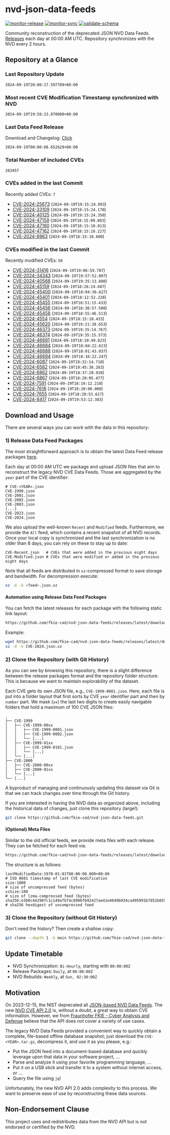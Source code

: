 # nvd-json-data-feeds

[![monitor-release](https://github.com/fkie-cad/nvd-json-data-feeds/actions/workflows/monitor_release.yml/badge.svg)](https://github.com/fkie-cad/nvd-json-data-feeds/actions/workflows/monitor_release.yml)
[![monitor-sync](https://github.com/fkie-cad/nvd-json-data-feeds/actions/workflows/monitor_sync.yml/badge.svg)](https://github.com/fkie-cad/nvd-json-data-feeds/actions/workflows/monitor_sync.yml)
[![validate-schema](https://github.com/fkie-cad/nvd-json-data-feeds/actions/workflows/validate_schema.yml/badge.svg)](https://github.com/fkie-cad/nvd-json-data-feeds/actions/workflows/validate_schema.yml)

Community reconstruction of the deprecated JSON NVD Data Feeds.
[Releases](https://github.com/fkie-cad/nvd-json-data-feeds/releases/latest) each day at 00:00 AM UTC.
Repository synchronizes with the NVD every 2 hours.

## Repository at a Glance

### Last Repository Update

```plain
2024-09-19T20:00:17.597789+00:00
```

### Most recent CVE Modification Timestamp synchronized with NVD

```plain
2024-09-19T19:58:23.870000+00:00
```

### Last Data Feed Release

Download and Changelog: [Click](https://github.com/fkie-cad/nvd-json-data-feeds/releases/latest)

```plain
2024-09-19T00:00:08.652629+00:00
```

### Total Number of included CVEs

```plain
263457
```

### CVEs added in the last Commit

Recently added CVEs: `7`

- [CVE-2024-25673](CVE-2024/CVE-2024-256xx/CVE-2024-25673.json) (`2024-09-19T19:15:24.093`)
- [CVE-2024-33109](CVE-2024/CVE-2024-331xx/CVE-2024-33109.json) (`2024-09-19T19:15:24.170`)
- [CVE-2024-40125](CVE-2024/CVE-2024-401xx/CVE-2024-40125.json) (`2024-09-19T19:15:24.350`)
- [CVE-2024-47159](CVE-2024/CVE-2024-471xx/CVE-2024-47159.json) (`2024-09-19T18:15:09.803`)
- [CVE-2024-47160](CVE-2024/CVE-2024-471xx/CVE-2024-47160.json) (`2024-09-19T18:15:10.013`)
- [CVE-2024-47162](CVE-2024/CVE-2024-471xx/CVE-2024-47162.json) (`2024-09-19T18:15:10.227`)
- [CVE-2024-8963](CVE-2024/CVE-2024-89xx/CVE-2024-8963.json) (`2024-09-19T18:15:10.600`)


### CVEs modified in the last Commit

Recently modified CVEs: `50`

- [CVE-2024-31416](CVE-2024/CVE-2024-314xx/CVE-2024-31416.json) (`2024-09-19T19:06:59.787`)
- [CVE-2024-34343](CVE-2024/CVE-2024-343xx/CVE-2024-34343.json) (`2024-09-19T19:57:52.007`)
- [CVE-2024-40568](CVE-2024/CVE-2024-405xx/CVE-2024-40568.json) (`2024-09-19T19:35:13.880`)
- [CVE-2024-45159](CVE-2024/CVE-2024-451xx/CVE-2024-45159.json) (`2024-09-19T18:26:24.687`)
- [CVE-2024-45400](CVE-2024/CVE-2024-454xx/CVE-2024-45400.json) (`2024-09-19T18:04:36.627`)
- [CVE-2024-45401](CVE-2024/CVE-2024-454xx/CVE-2024-45401.json) (`2024-09-19T18:12:52.220`)
- [CVE-2024-45455](CVE-2024/CVE-2024-454xx/CVE-2024-45455.json) (`2024-09-19T18:51:15.433`)
- [CVE-2024-45456](CVE-2024/CVE-2024-454xx/CVE-2024-45456.json) (`2024-09-19T18:38:57.500`)
- [CVE-2024-45458](CVE-2024/CVE-2024-454xx/CVE-2024-45458.json) (`2024-09-19T18:55:46.513`)
- [CVE-2024-4554](CVE-2024/CVE-2024-45xx/CVE-2024-4554.json) (`2024-09-19T18:15:10.433`)
- [CVE-2024-45620](CVE-2024/CVE-2024-456xx/CVE-2024-45620.json) (`2024-09-19T19:21:38.653`)
- [CVE-2024-46373](CVE-2024/CVE-2024-463xx/CVE-2024-46373.json) (`2024-09-19T19:35:14.767`)
- [CVE-2024-46374](CVE-2024/CVE-2024-463xx/CVE-2024-46374.json) (`2024-09-19T19:35:15.573`)
- [CVE-2024-46681](CVE-2024/CVE-2024-466xx/CVE-2024-46681.json) (`2024-09-19T18:10:49.623`)
- [CVE-2024-46684](CVE-2024/CVE-2024-466xx/CVE-2024-46684.json) (`2024-09-19T18:04:22.623`)
- [CVE-2024-46688](CVE-2024/CVE-2024-466xx/CVE-2024-46688.json) (`2024-09-19T18:01:43.037`)
- [CVE-2024-46694](CVE-2024/CVE-2024-466xx/CVE-2024-46694.json) (`2024-09-19T18:16:22.247`)
- [CVE-2024-6087](CVE-2024/CVE-2024-60xx/CVE-2024-6087.json) (`2024-09-19T19:32:14.710`)
- [CVE-2024-6582](CVE-2024/CVE-2024-65xx/CVE-2024-6582.json) (`2024-09-19T19:45:30.283`)
- [CVE-2024-6862](CVE-2024/CVE-2024-68xx/CVE-2024-6862.json) (`2024-09-19T18:37:20.910`)
- [CVE-2024-6867](CVE-2024/CVE-2024-68xx/CVE-2024-6867.json) (`2024-09-19T18:28:05.477`)
- [CVE-2024-7591](CVE-2024/CVE-2024-75xx/CVE-2024-7591.json) (`2024-09-19T18:19:12.210`)
- [CVE-2024-7618](CVE-2024/CVE-2024-76xx/CVE-2024-7618.json) (`2024-09-19T18:20:00.000`)
- [CVE-2024-7655](CVE-2024/CVE-2024-76xx/CVE-2024-7655.json) (`2024-09-19T18:20:53.617`)
- [CVE-2024-8417](CVE-2024/CVE-2024-84xx/CVE-2024-8417.json) (`2024-09-19T19:53:12.383`)


## Download and Usage

There are several ways you can work with the data in this repository:

### 1) Release Data Feed Packages

The most straightforward approach is to obtain the latest Data Feed release packages [here](https://github.com/fkie-cad/nvd-json-data-feeds/releases/latest).

Each day at 00:00 AM UTC we package and upload JSON files that aim to reconstruct the legacy NVD CVE Data Feeds.
Those are aggregated by the `year` part of the CVE identifier:

```
# CVE-<YEAR>.json
CVE-1999.json
CVE-2001.json
CVE-2002.json
CVE-2003.json
[...]
CVE-2023.json
CVE-2024.json
```

We also upload the well-known `Recent` and `Modified` feeds.
Furthermore, we provide the `All` feed, which contains a recent snapshot of all NVD records.
Once your local copy is synchronized and the last synchronization is no older than 8 days, you can rely on these to stay up to date:

```plain
CVE-Recent.json   # CVEs that were added in the previous eight days
CVE-Modified.json # CVEs that were modified or added in the previous eight days
```

Note that all feeds are distributed in `xz`-compressed format to save storage and bandwidth.
For decompression execute:

```sh
xz -d -k <feed>.json.xz
```

#### Automation using Release Data Feed Packages

You can fetch the latest releases for each package with the following static link layout:

```sh
https://github.com/fkie-cad/nvd-json-data-feeds/releases/latest/download/CVE-<YEAR>.json.xz
```

Example:

```sh
wget https://github.com/fkie-cad/nvd-json-data-feeds/releases/latest/download/CVE-2024.json.xz
xz -d -k CVE-2024.json.xz
```

### 2) Clone the Repository (with Git History)

As you can see by browsing this repository, there is a slight difference between the release packages format and the repository folder structure.
This is because we want to maintain explorability of the dataset.

Each CVE gets its own JSON file, e.g., `CVE-1999-0001.json`.
Here, each file is put into a folder layout that first sorts by CVE `year` identifier part and then by `number` part.
We mask (`xx`) the last two digits to create easily navigable folders that hold a maximum of 100 CVE JSON files:

```plain
.
├── CVE-1999
│   ├── CVE-1999-00xx
│   │   ├── CVE-1999-0001.json
│   │   ├── CVE-1999-0002.json
│   │   └── [...]
│   ├── CVE-1999-01xx
│   │   ├── CVE-1999-0101.json
│   │   └── [...]
│   └── [...]
├── CVE-2000
│   ├── CVE-2000-00xx
│   ├── CVE-2000-01xx
│   └── [...]
└── [...]
```

A byproduct of managing and continuously updating this dataset via Git is that we can track changes over time through the Git history.

If you are interested in having the NVD data as organized above, including the historical data of changes, just clone this repository (large!):

```sh
git clone https://github.com/fkie-cad/nvd-json-data-feeds.git
```

#### (Optional) Meta Files

Similar to the old official feeds, we provide meta files with each release. They can be fetched for each feed via:

```sh
https://github.com/fkie-cad/nvd-json-data-feeds/releases/latest/download/CVE-<YEAR>.meta
```

The structure is as follows:

```plain
lastModifiedDate:1970-01-01T00:00:00.000+00:00                          # ISO 8601 timestamp of last CVE modification
size:1000                                                               # size of uncompressed feed (bytes)
xzSize:100                                                              # size of lzma-compressed feed (bytes)
sha256:e3b0c44298fc1c149afbf4c8996fb92427ae41e4649b934ca495991b7852b855 # sha256 hexdigest of uncompressed feed
```

### 3) Clone the Repository (without Git History)

Don't need the history? Then create a shallow copy:

```sh
git clone --depth 1 -b main https://github.com/fkie-cad/nvd-json-data-feeds.git
```


## Update Timetable

* NVD Synchronization: `Bi-Hourly`, starting with `00:00:00Z`
* Release Packages: `Daily`, at `00:00:00Z`
* NVD Rebuilds: `Weekly`, at `Sun, 02:30:00Z`


## Motivation

On 2023-12-15, the NIST deprecated all [JSON-based NVD Data Feeds](https://nvd.nist.gov/vuln/data-feeds#divRetirementBanner-1).
The new [NVD CVE API 2.0](https://nvd.nist.gov/developers/vulnerabilities) is, without a doubt, a great way to obtain CVE information.
However, we from [Fraunhofer FKIE - Cyber Analysis and Defense](https://www.fkie.fraunhofer.de/en/departments/cad.html) believe that the API does not cover a variety of use cases.

The legacy NVD Data Feeds provided a convenient way to quickly obtain a complete, file-based offline database snapshot; just download the `CVE-<YEAR>.tar.gz`, decompress it, and use it as you please, e.g.:

- Put the JSON feed into a document-based database and quickly leverage upon that data in your software project, ...
- Parse and analyze it using your favorite programming language, ...
- Put it on a USB stick and transfer it to a system without internet access, or ...
- Query the file using `jq`!

Unfortunately, the new NVD API 2.0 adds complexity to this process.
We want to preserve ease of use by reconstructing these data sources.

## Non-Endorsement Clause

This project uses and redistributes data from the NVD API but is not endorsed or certified by the NVD.